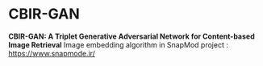 # CBIR-GAN
**CBIR-GAN: A Triplet Generative Adversarial Network for Content-based Image Retrieval**
Image embedding algorithm in SnapMod project : https://www.snapmode.ir/
